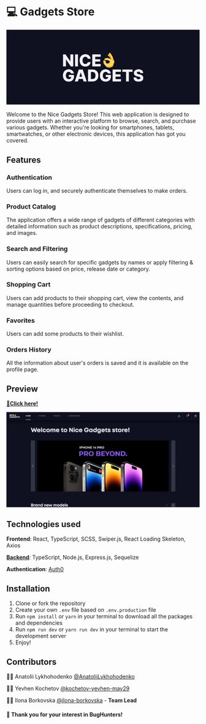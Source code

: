# 💻 Gadgets Store

<p align="center">
  <img src="./public/readme-banner.png">
</p>

Welcome to the Nice Gadgets Store! This web application is designed to provide users with an interactive platform to browse, search, and purchase various gadgets. Whether you're looking for smartphones, tablets, smartwatches, or other electronic devices, this application has got you covered.

## Features

### Authentication

Users can log in, and securely authenticate themselves to make orders.

### Product Catalog

The application offers a wide range of gadgets of different categories with detailed information such as product descriptions, specifications, pricing, and images.

### Search and Filtering

Users can easily search for specific gadgets by names or apply filtering & sorting options based on price, release date or category.

### Shopping Cart

Users can add products to their shopping cart, view the contents, and manage quantities before proceeding to checkout.

### Favorites

Users can add some products to their wishlist.

### Orders History

All the information about user's orders is saved and it is available on the profile page.

## Preview

[**🔗Click here!**](https://fe-may23-bughunters.github.io/gadgets_store_fe/)

<p align="center">
  <img src="./public/home-page.jpg">
</p>

## Technologies used

**Frontend**: React, TypeScript, SCSS, Swiper.js, React Loading Skeleton, Axios

[**Backend**](https://github.com/fe-may23-BugHunters/gadgets_store_be): TypeScript, Node.js, Express.js, Sequelize

**Authentication**: [Auth0](https://auth0.com/)

## Installation

1. Clone or fork the repository
2. Create your own `.env` file based on `.env.production` file
3. Run `npm install` or `yarn` in your terminal to download all the packages and dependencies
4. Run `npm run dev` or `yarn run dev` in your terminal to start the development server
5. Enjoy!

## Contributors

👨‍💻 Anatolii Lykhohodenko [@AnatoliiLykhohodenko](https://github.com/AnatoliiLykhohodenko)

👨‍💻 Yevhen Kochetov [@kochetov-yevhen-may29](https://github.com/kochetov-yevhen-may29)

👩‍💻 Ilona Borkovska [@ilona-borkovska](https://github.com/ilona-borkovska) - **Team Lead**

#### 💟 Thank you for your interest in BugHunters!
